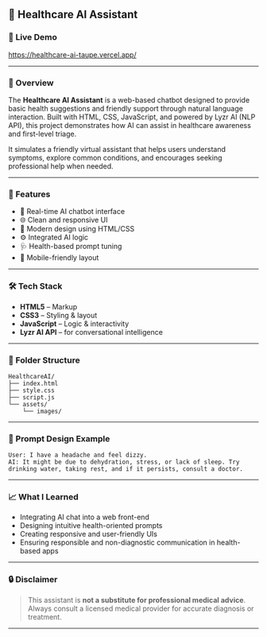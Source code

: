 ## 🧠 Healthcare AI Assistant

### 🔗 Live Demo

https://healthcare-ai-taupe.vercel.app/

---

### 📌 Overview

The **Healthcare AI Assistant** is a web-based chatbot designed to provide basic health suggestions and friendly support through natural language interaction. Built with HTML, CSS, JavaScript, and powered by Lyzr AI (NLP API), this project demonstrates how AI can assist in healthcare awareness and first-level triage.

It simulates a friendly virtual assistant that helps users understand symptoms, explore common conditions, and encourages seeking professional help when needed.

---

### 🚀 Features

* 💬 Real-time AI chatbot interface
* 🌐 Clean and responsive UI
* 🎨 Modern design using HTML/CSS
* ⚙️ Integrated AI logic
* 🩺 Health-based prompt tuning
* 📱 Mobile-friendly layout

---

### 🛠 Tech Stack

* **HTML5** – Markup
* **CSS3** – Styling & layout
* **JavaScript** – Logic & interactivity
* **Lyzr AI API** – for conversational intelligence

---

### 📂 Folder Structure

```
HealthcareAI/
├── index.html
├── style.css
├── script.js
└── assets/
    └── images/
```

---


### 🧠 Prompt Design Example

```text
User: I have a headache and feel dizzy.  
AI: It might be due to dehydration, stress, or lack of sleep. Try drinking water, taking rest, and if it persists, consult a doctor.
```

---

### 📈 What I Learned

* Integrating AI chat into a web front-end
* Designing intuitive health-oriented prompts
* Creating responsive and user-friendly UIs
* Ensuring responsible and non-diagnostic communication in health-based apps

---

### 🔒 Disclaimer

> This assistant is **not a substitute for professional medical advice**. Always consult a licensed medical provider for accurate diagnosis or treatment.

---

